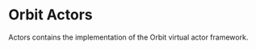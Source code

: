 Orbit Actors
===============

Actors contains the implementation of the Orbit virtual actor framework.

